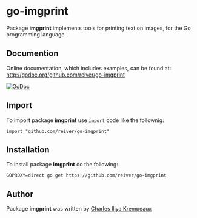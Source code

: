 # go-imgprint

Package **imgprint** implements tools for printing text on images, for the Go programming language.

## Documention

Online documentation, which includes examples, can be found at: http://godoc.org/github.com/reiver/go-imgprint

[![GoDoc](https://godoc.org/github.com/reiver/go-imgprint?status.svg)](https://godoc.org/github.com/reiver/go-imgprint)

## Import

To import package **imgprint** use `import` code like the follownig:
```
import "github.com/reiver/go-imgprint"
```

## Installation

To install package **imgprint** do the following:
```
GOPROXY=direct go get https://github.com/reiver/go-imgprint
```

## Author

Package **imgprint** was written by [Charles Iliya Krempeaux](http://changelog.ca)
